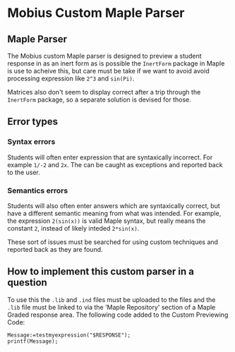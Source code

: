 # Mobius Custom Maple Parser

## Maple Parser

The Mobius custom Maple parser is designed to preview a student
response in as an inert form as is possible the `InertForm` package
in Maple is use to acheive this, but care must be take if we want to
avoid avoid processing expression like `2^3` and `sin(Pi)`.

Matrices also don't seem to display correct after a trip through the 
`InertForm` package, so a separate solution is devised for those.

## Error types

### Syntax errors

Students will often enter expression that are syntaxically incorrect. 
For example `1/-2` and `2x`. The can be caught as exceptions and 
reported back to the user.

### Semantics errors

Students will also often enter answers which are syntaxically correct, 
but have a different semantic meaning from what was intended. For example,
the expression `2(sin(x))` is valid Maple syntax, but really means the 
constant `2`, instead of likely inteded `2*sin(x)`.

These sort of issues must be searched for using custom techniques and 
reported back as they are found.

## How to implement this custom parser in a question

To use this the `.lib` and `.ind` files must be uploaded to the files
and the `.lib` file must be linked to via the 'Maple Repository' section
of a Maple Graded response area. The following code added to the 
Custom Previewing Code:

    Message:=testmyexpression("$RESPONSE"); 
    printf(Message);
